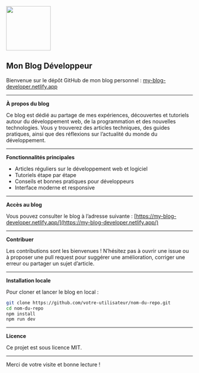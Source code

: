 <img src="https://r2cdn.perplexity.ai/pplx-full-logo-primary-dark%402x.png" class="logo" width="120"/>

## Mon Blog Développeur

Bienvenue sur le dépôt GitHub de mon blog personnel : [my-blog-developer.netlify.app](https://my-blog-developer.netlify.app/)

---

**À propos du blog**

Ce blog est dédié au partage de mes expériences, découvertes et tutoriels autour du développement web, de la programmation et des nouvelles technologies. Vous y trouverez des articles techniques, des guides pratiques, ainsi que des réflexions sur l’actualité du monde du développement.

---

**Fonctionnalités principales**

- Articles réguliers sur le développement web et logiciel
- Tutoriels étape par étape
- Conseils et bonnes pratiques pour développeurs
- Interface moderne et responsive

---

**Accès au blog**

Vous pouvez consulter le blog à l’adresse suivante :
[https://my-blog-developer.netlify.app/](https://my-blog-developer.netlify.app/)

---

**Contribuer**

Les contributions sont les bienvenues !
N’hésitez pas à ouvrir une issue ou à proposer une pull request pour suggérer une amélioration, corriger une erreur ou partager un sujet d’article.

---

**Installation locale**

Pour cloner et lancer le blog en local :

```bash
git clone https://github.com/votre-utilisateur/nom-du-repo.git
cd nom-du-repo
npm install
npm run dev
```

---

**Licence**

Ce projet est sous licence MIT.

---

Merci de votre visite et bonne lecture !

